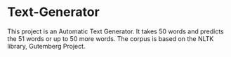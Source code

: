# Text-Generator
This project is an Automatic Text Generator.
It takes 50 words and predicts the 51 words or up to 50 more words.
The corpus is based on the NLTK library, Gutemberg Project.
